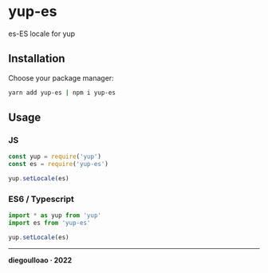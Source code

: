 # yup-es

es-ES locale for yup

## Installation
Choose your package manager:

```bash
yarn add yup-es | npm i yup-es
```

## Usage

### JS
```javascript
const yup = require('yup')
const es = require('yup-es')

yup.setLocale(es)
```

### ES6 / Typescript
```typescript
import * as yup from 'yup'
import es from 'yup-es'

yup.setLocale(es)
```

---
**diegoulloao · 2022**

